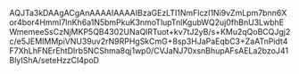 AQJTa3kDAAgACgAnAAAAIAAAAIBzaGEzLTI1NmFlczI1Ni9vZmLpm7bnn6Xor4bor4HmmI7lnKh6a1N5bmPkuK3nmoTlupTnlKgubWQ2uj0fhBnU3LwbhEWmemeeSsCzNjMKP5QB4302UNaQlRTuot+kv7tJ2yB/s+KMu2qQoBCQJgj2c/e5JEMIMMpiVNU39uv2rN9RPHgSkCmG+8sp3HJaPaEqbC3+ZaATnPidt4F7XhLhFNErEhtDIrb5NCShma8qj1wp0/CVJaNJ70xsnBhupAFsAELa2bzoJ41BlyIShA/seteHzzCI4poD